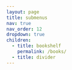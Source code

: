 ```yaml
---
layout: page
title: submenus
nav: true
nav_order: 12
dropdown: true
children:
  - title: bookshelf
    permalink: /books/
  - title: divider
---
```

